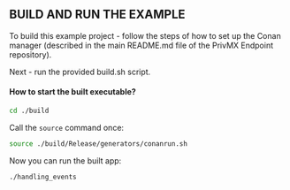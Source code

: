 ## BUILD AND RUN THE EXAMPLE
To build this example project - follow the steps of how to set up the Conan manager (described in the main README.md file of the PrivMX Endpoint repository).

Next - run the provided build.sh script.

#### How to start the built executable?
```bash
cd ./build
```
Call the `source` command once:
```bash
source ./build/Release/generators/conanrun.sh
```

Now you can run the built app:
```bash
./handling_events
```